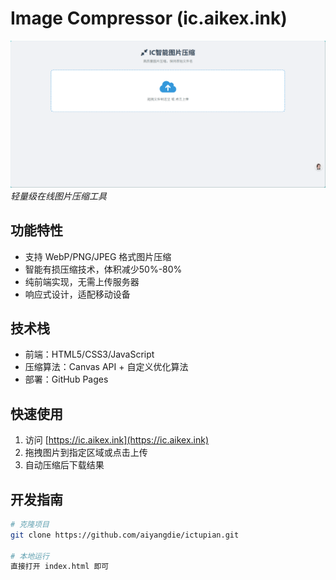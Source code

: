 # Image Compressor (ic.aikex.ink)

![网站截图](wechat_2025-04-29_044012_213.png) 
*轻量级在线图片压缩工具*

## 功能特性
- 支持 WebP/PNG/JPEG 格式图片压缩
- 智能有损压缩技术，体积减少50%-80%
- 纯前端实现，无需上传服务器
- 响应式设计，适配移动设备

## 技术栈
- 前端：HTML5/CSS3/JavaScript
- 压缩算法：Canvas API + 自定义优化算法
- 部署：GitHub Pages

## 快速使用
1. 访问 [https://ic.aikex.ink](https://ic.aikex.ink)
2. 拖拽图片到指定区域或点击上传
3. 自动压缩后下载结果

## 开发指南
```bash
# 克隆项目
git clone https://github.com/aiyangdie/ictupian.git

# 本地运行
直接打开 index.html 即可
